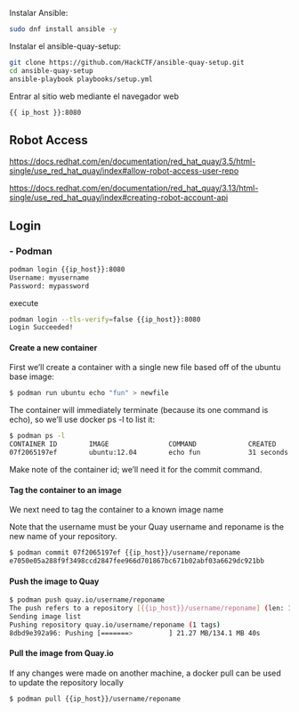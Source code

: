 Instalar Ansible:
```bash
sudo dnf install ansible -y
```

Instalar el ansible-quay-setup:
```bash
git clone https://github.com/HackCTF/ansible-quay-setup.git
cd ansible-quay-setup
ansible-playbook playbooks/setup.yml
```

Entrar al sitio web mediante el navegador web
```bash
{{ ip_host }}:8080
```

##  Robot Access
https://docs.redhat.com/en/documentation/red_hat_quay/3.5/html-single/use_red_hat_quay/index#allow-robot-access-user-repo

https://docs.redhat.com/en/documentation/red_hat_quay/3.13/html-single/use_red_hat_quay/index#creating-robot-account-api

##  Login   

### -  Podman
```sh
podman login {{ip_host}}:8080
Username: myusername
Password: mypassword
```

execute
```sh
podman login --tls-verify=false {{ip_host}}:8080
Login Succeeded!
```

#### Create a new container
First we’ll create a container with a single new file based off of the ubuntu base image:
```sh
$ podman run ubuntu echo "fun" > newfile
```
The container will immediately terminate (because its one command is echo), so we’ll use docker ps -l to list it:
```sh
$ podman ps -l
CONTAINER ID        IMAGE               COMMAND             CREATED
07f2065197ef        ubuntu:12.04        echo fun            31 seconds ago
```
Make note of the container id; we’ll need it for the commit command.

#### Tag the container to an image
We next need to tag the container to a known image name

Note that the username must be your Quay username and reponame is the new name of your repository.
```sh
$ podman commit 07f2065197ef {{ip_host}}/username/reponame
e7050e05a288f9f3498ccd2847fee966d701867bc671b02abf03a6629dc921bb
```
####  Push the image to Quay
```sh
$ podman push quay.io/username/reponame
The push refers to a repository [{{ip_host}}/username/reponame] (len: 1)
Sending image list
Pushing repository quay.io/username/reponame (1 tags)
8dbd9e392a96: Pushing [=======>         ] 21.27 MB/134.1 MB 40s
```
#### Pull the image from Quay.io
If any changes were made on another machine, a docker pull can be used to update the repository locally
```sh
$ podman pull {{ip_host}}/username/reponame
```
